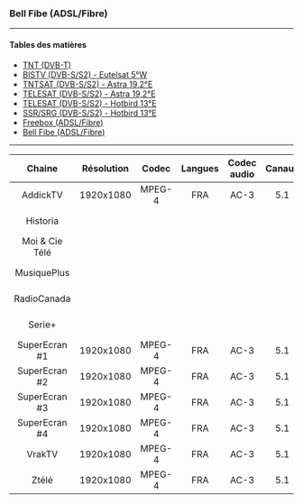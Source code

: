 ### Bell Fibe (ADSL/Fibre)

----------

#### Tables des matières

  * [TNT (DVB-T)](tnt.md)
  * [BISTV (DVB-S/S2) - Eutelsat 5°W](bistvEutelsat.md)
  * [TNTSAT (DVB-S/S2) - Astra 19,2°E](tntsatAstra.md)
  * [TELESAT (DVB-S/S2) - Astra 19,2°E](telesatAstra.md)
  * [TELESAT (DVB-S/S2) - Hotbird 13°E](telesatHotbird.md)
  * [SSR/SRG (DVB-S/S2) - Hotbird 13°E](ssrsrgHotbird.md)
  * [Freebox (ADSL/Fibre)](freebox.md)
  * [Bell Fibe (ADSL/Fibre)](bellFibe.md) 

----------

Chaine | Résolution | Codec | Langues | Codec audio | Canaux | Débits
|:---: | :---: | :---: | :---: | :---: | :---: | :---:|
AddickTV | 1920x1080 | MPEG-4 | FRA | AC-3 | 5.1 | 384 Kbps |
Historia |  |  |  | |  | 384 Kbps |
Moi & Cie Télé |  |  |  |  |  | 384 Kbps |
MusiquePlus |  |  |  |  |  | 384 Kbps |
RadioCanada |  |  |  |  |  | 384 Kbps |
Serie+ |  |  |  |  |  | 384 Kbps |
SuperEcran #1 | 1920x1080 | MPEG-4 | FRA | AC-3 | 5.1 | 448 Kbps |
SuperEcran #2 | 1920x1080 | MPEG-4 | FRA | AC-3 | 5.1 | 448 Kbps |
SuperEcran #3 | 1920x1080 | MPEG-4 | FRA | AC-3 | 5.1 | 448 Kbps |
SuperEcran #4 | 1920x1080 | MPEG-4 | FRA | AC-3 | 5.1 | 384 Kbps |
VrakTV | 1920x1080 | MPEG-4 | FRA | AC-3 | 5.1 | 384 Kbps |
Ztélé | 1920x1080 | MPEG-4 | FRA | AC-3 | 5.1 | 384 Kbps |